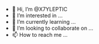 - 👋 Hi, I’m @X7YLEPTIC
- 👀 I’m interested in ...
- 🌱 I’m currently learning ...
- 💞️ I’m looking to collaborate on ...
- 📫 How to reach me ...

<!---
X7YLEPTIC/X7YLEPTIC is a ✨ special ✨ repository because its `README.md` (this file) appears on your GitHub profile.
You can click the Preview link to take a look at your changes.
--->
